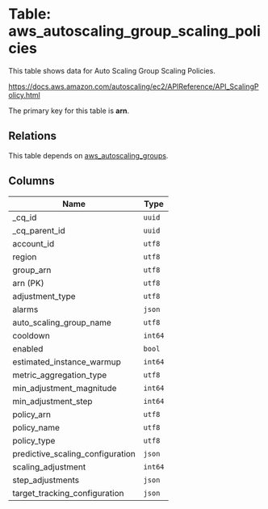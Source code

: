 # Table: aws_autoscaling_group_scaling_policies

This table shows data for Auto Scaling Group Scaling Policies.

https://docs.aws.amazon.com/autoscaling/ec2/APIReference/API_ScalingPolicy.html

The primary key for this table is **arn**.

## Relations

This table depends on [aws_autoscaling_groups](aws_autoscaling_groups).

## Columns

| Name          | Type          |
| ------------- | ------------- |
|_cq_id|`uuid`|
|_cq_parent_id|`uuid`|
|account_id|`utf8`|
|region|`utf8`|
|group_arn|`utf8`|
|arn (PK)|`utf8`|
|adjustment_type|`utf8`|
|alarms|`json`|
|auto_scaling_group_name|`utf8`|
|cooldown|`int64`|
|enabled|`bool`|
|estimated_instance_warmup|`int64`|
|metric_aggregation_type|`utf8`|
|min_adjustment_magnitude|`int64`|
|min_adjustment_step|`int64`|
|policy_arn|`utf8`|
|policy_name|`utf8`|
|policy_type|`utf8`|
|predictive_scaling_configuration|`json`|
|scaling_adjustment|`int64`|
|step_adjustments|`json`|
|target_tracking_configuration|`json`|
